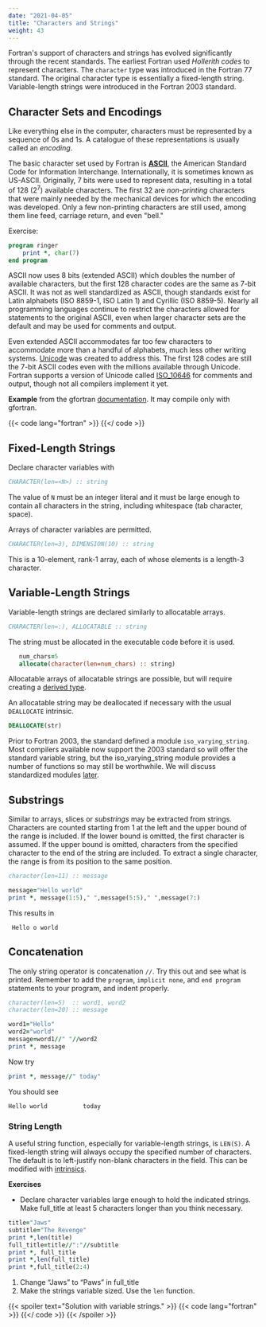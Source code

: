 ```yaml
---
date: "2021-04-05"
title: "Characters and Strings"
weight: 43
---
```


Fortran's support of characters and strings has evolved significantly through the recent standards. The earliest Fortran used _Hollerith codes_ to represent characters.  The `character` type was introduced in the Fortran 77 standard. The original character type is essentially a fixed-length string.  Variable-length strings were introduced in the Fortran 2003 standard.  

## Character Sets and Encodings

Like everything else in the computer, characters must be represented by a sequence of 0s and 1s.  A catalogue of these representations is usually called an _encoding_.

The basic character set used by Fortran is [**ASCII**](https://en.wikipedia.org/wiki/ASCII), the American Standard Code for Information Interchange. Internationally, it is sometimes known as US-ASCII.  Originally, 7 bits were used to represent data, resulting in a total of 128 (2<sup>7</sup>) available characters.  The first 32 are _non-printing_ characters that were mainly needed by the mechanical devices for which the encoding was developed.  Only a few non-printing characters are still used, among them line feed, carriage return, and even "bell."  

Exercise:
```fortran
program ringer
    print *, char(7)
end program
```
ASCII now uses 8 bits (extended ASCII) which doubles the number of available characters, but the first 128 character codes are the same as 7-bit ASCII.  It was not as well standardized as ASCII, though standards exist for Latin alphabets (ISO 8859-1, ISO Latin 1) and Cyrillic (ISO 8859-5).  Nearly all programming languages continue to restrict the characters allowed for statements to the original ASCII, even when larger character sets are the default and may be used for comments and output.

Even extended ASCII accommodates far too few characters to accommodate more than a handful of alphabets, much less other writing systems.  [Unicode](https://en.wikipedia.org/wiki/Unicode) was created to address this.  The first 128 codes are still the 7-bit ASCII codes even with the millions available through Unicode.  Fortran supports a version of Unicode called [ISO_10646](https://en.wikipedia.org/wiki/Universal_Coded_Character_Set) for comments and output, though not all compilers implement it yet.

**Example** 
from the gfortran [documentation](https://gcc.gnu.org/onlinedocs/gcc-4.9.4/gfortran/SELECTED_005fCHAR_005fKIND.html). It may compile only with gfortran.

{{< code lang="fortran" >}}
    [](/content/courses/fortran-introduction/code/iso.f90)
{{</ code >}}

## Fixed-Length Strings

Declare character variables with
```fortran
CHARACTER(len=<N>) :: string
```
The value of `N` must be an integer literal and it must be large enough to contain all characters in the string, including whitespace (tab character, space).

Arrays of character variables are permitted.
```fortran
CHARACTER(len=3), DIMENSION(10) :: string
```
This is a 10-element, rank-1 array, each of whose elements is a length-3 character.

## Variable-Length Strings

Variable-length strings are declared similarly to allocatable arrays.
```fortran
CHARACTER(len=:), ALLOCATABLE :: string
```
The string must be allocated in the executable code before it is used.
```fortran
   num_chars=5
   allocate(character(len=num_chars) :: string)
```

Allocatable arrays of allocatable strings are possible, but will require creating a [derived type](derived_types).

An allocatable string may be deallocated if necessary with the usual `DEALLOCATE` intrinsic.
```fortran
DEALLOCATE(str)
```

Prior to Fortran 2003, the standard defined a module `iso_varying_string`.  Most compilers available now support the 2003 standard so will offer the standard variable string, but the iso_varying_string module provides a number of functions so may still be worthwhile.  We will discuss standardized modules [later](intrinsic_modules).

## Substrings

Similar to arrays, slices or _substrings_ may be extracted from strings.  Characters are counted starting from 1 at the left and the upper bound of the range is included.
If the lower bound is omitted, the first character is assumed.  If the upper bound is omitted, characters from the specified character to the end of the string are included.  To extract a single character, the range is from its position to the same position.
```fortran
character(len=11) :: message

message="Hello world"
print *, message(1:5)," ",message(5:5)," ",message(7:)
```
This results in
```
 Hello o world
```

## Concatenation

The only string operator is concatenation `//`.  Try this out and see what
is printed.  Remember to add the `program`, `implicit none`, and `end program` statements to your program, and indent properly.
```fortran
character(len=5)  :: word1, word2
character(len=20) :: message

word1="Hello"
word2="world"
message=word1//" "//word2
print *, message
```
Now try
```fortran
print *, message//" today"
```
You should see
```
Hello world          today
```

### String Length
A useful string function, especially for variable-length strings, is `LEN(S)`.
A fixed-length string will always occupy the specified number of characters. The default is to left-justify non-blank characters in the field.  This can be modified with [intrinsics](character_intrinsics).

**Exercises**
* Declare character variables large enough to hold the indicated strings.  Make full_title at least 5 characters longer than you think necessary.
```fortran
title="Jaws"
subtitle="The Revenge"
print *,len(title)
full_title=title//":"//subtitle
print *, full_title
print *,len(full_title)
print *,full_title(2:4)
```
   1. Change “Jaws” to “Paws” in full_title
   2. Make the strings variable sized.  Use the `len` function.

{{< spoiler text="Solution with variable strings." >}}
{{< code lang="fortran" >}}
[](/content/courses/fortran-introduction/solns/var_strings.f90)
{{</ code >}}
{{< /spoiler >}}
